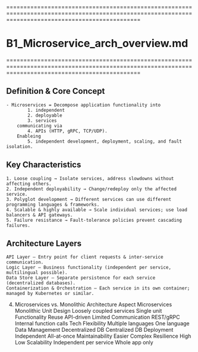 ===================================================================================================================================================

# B1_Microservice_arch_overview.md

===================================================================================================================================================

## Definition & Core Concept

    - Microservices = Decompose application functionality into
            1. independent
            2. deployable
            3. services
        communicating via
            4. APIs (HTTP, gRPC, TCP/UDP).
        Enableing
            5. independent development, deployment, scaling, and fault isolation.

## Key Characteristics

    1. Loose coupling → Isolate services, address slowdowns without affecting others.
    2. Independent deployability → Change/redeploy only the affected service.
    3. Polyglot development → Different services can use different programming languages & frameworks.
    4. Scalable & highly available → Scale individual services; use load balancers & API gateways.
    5. Failure resistance → Fault-tolerance policies prevent cascading failures.

## Architecture Layers

    API Layer – Entry point for client requests & inter-service communication.
    Logic Layer – Business functionality (independent per service, multilingual possible).
    Data Store Layer – Separate persistence for each service (decentralized databases).
    Containerization & Orchestration – Each service in its own container; managed by Kubernetes or similar.

4. Microservices vs. Monolithic Architecture
   Aspect Microservices Monolithic
   Unit Design Loosely coupled services Single unit
   Functionality Reuse API-driven Limited
   Communication REST/gRPC Internal function calls
   Tech Flexibility Multiple languages One language
   Data Management Decentralized DB Centralized DB
   Deployment Independent All-at-once
   Maintainability Easier Complex
   Resilience High Low
   Scalability Independent per service Whole app only
